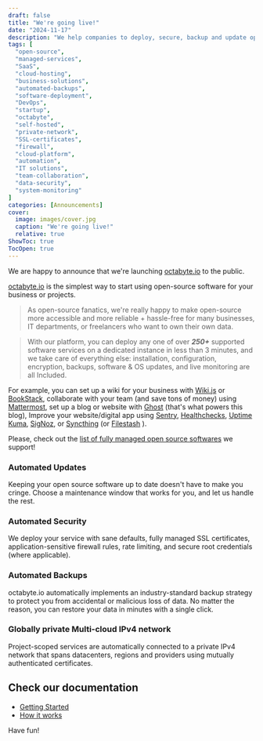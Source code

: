 ```yaml
---
draft: false
title: "We're going live!"
date: "2024-11-17"
description: "We help companies to deploy, secure, backup and update open source softwares on scalable cloud infrastructure."
tags: [
  "open-source",
  "managed-services",
  "SaaS",
  "cloud-hosting",
  "business-solutions",
  "automated-backups",
  "software-deployment",
  "DevOps",
  "startup",
  "octabyte",
  "self-hosted",
  "private-network",
  "SSL-certificates",
  "firewall",
  "cloud-platform",
  "automation",
  "IT solutions",
  "team-collaboration",
  "data-security",
  "system-monitoring"
]
categories: [Announcements]
cover:
  image: images/cover.jpg
  caption: "We're going live!"
  relative: true
ShowToc: true
TocOpen: true
---
```



We are happy to announce that we're launching [octabyte.io](https://octabyte.io) to the public.

[octabyte.io](https://octabyte.io) is the simplest way to start using open\-source software for your business or projects.


> As open\-source fanatics, we're really happy to make open\-source more accessible and more reliable \+ hassle\-free for many businesses, IT departments, or freelancers who want to own their own data.


> With our platform, you can deploy any one of over ***250\+*** supported software services on a dedicated instance in less than 3 minutes, and we take care of everything else: installation, configuration, encryption, backups, software \& OS updates, and live monitoring are all Included.

For example, you can set up a wiki for your business with [Wiki.js](https://octabyte.io/applications/documentation/wikijs) or [BookStack](https://octabyte.io/applications/documentation/bookstack), collaborate with your team (and save tons of money) using [Mattermost](https://octabyte.io/applications/live-chat/mattermost), set up a blog or website with [Ghost](https://octabyte.io/applications/cms/ghost) (that's what powers this blog), Improve your website/digital app using [Sentry](https://octabyte.io/hosting-and-infrastructure/monitoring/glitchtip), [Healthchecks](https://octabyte.io/development/dev-ops/healthchecks), [Uptime Kuma](https://octabyte.io/hosting-and-infrastructure/monitoring/uptime-kuma), [SigNoz](https://octabyte.io/hosting-and-infrastructure/monitoring/signoz), or [Syncthing](https://octabyte.io/hosting-and-infrastructure/storage/syncthing) (or [Filestash](https://octabyte.io/hosting-and-infrastructure/storage/filestash) ).

Please, check out the [list of fully managed open source softwares](https://octabyte.io/all-services/) we support!

### Automated Updates

Keeping your open source software up to date doesn't have to make you cringe. Choose a maintenance window that works for you, and let us handle the rest.

### Automated Security

We deploy your service with sane defaults, fully managed SSL certificates, application\-sensitive firewall rules, rate limiting, and secure root credentials (where applicable).

### Automated Backups

octabyte.io automatically implements an industry\-standard backup strategy to protect you from accidental or malicious loss of data. No matter the reason, you can restore your data in minutes with a single click.

### Globally private Multi\-cloud IPv4 network

Project\-scoped services are automatically connected to a private IPv4 network that spans datacenters, regions and providers using mutually authenticated certificates.

## Check our documentation

* [Getting Started](https://octabyte.io/all-services/)
* [How it works](https://octabyte.io/how-it-works)

Have fun!



